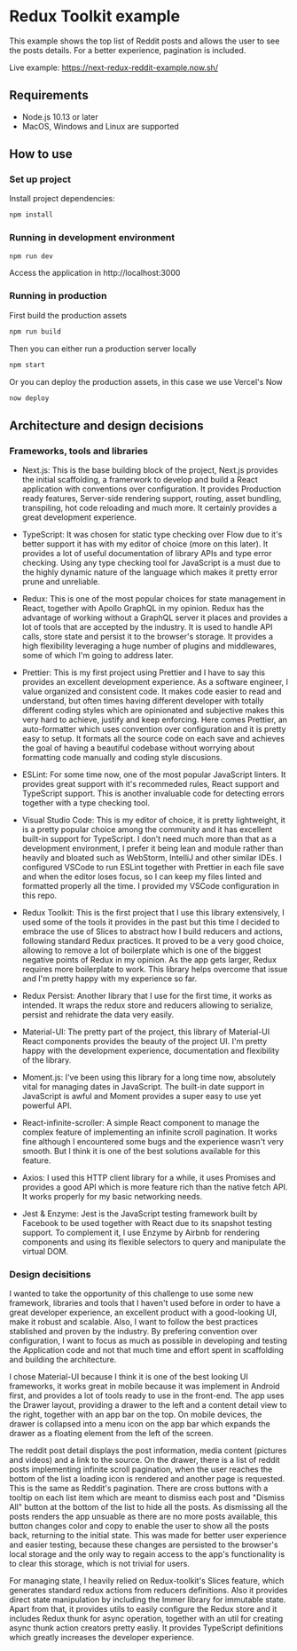 # Redux Toolkit example

This example shows the top list of Reddit posts and allows the user to see the posts details.
For a better experience, pagination is included.

Live example: https://next-redux-reddit-example.now.sh/

## Requirements
* Node.js 10.13 or later
* MacOS, Windows and Linux are supported

## How to use

### Set up project
Install project dependencies:
```bash
npm install
```

### Running in development environment
```bash
npm run dev
```
Access the application in http://localhost:3000

### Running in production
First build the production assets
```bash
npm run build
```

Then you can either run a production server locally
```bash
npm start
```

Or you can deploy the production assets, in this case we use Vercel's Now
```bash
now deploy
```

## Architecture and design decisions

### Frameworks, tools and libraries
* Next.js: This is the base building block of the project, Next.js provides the initial scaffolding, a framerwork to develop and build a React application with conventions over configuration. It provides Production ready features, Server-side rendering support, routing, asset bundling, transpiling, hot code reloading and much more. It certainly provides a great development experience.

* TypeScript: It was chosen for static type checking over Flow due to it's better support it has with my editor of choice (more on this later). It provides a lot of useful documentation of library APIs and type error checking. Using any type checking tool for JavaScript is a must due to the highly dynamic nature of the language which makes it pretty error prune and unreliable.

* Redux: This is one of the most popular choices for state management in React, together with Apollo GraphQL in my opinion. Redux has the advantage of working without a GraphQL server it places and provides a lot of tools that are accepted by the industry. It is used to handle API calls, store state and persist it to the browser's storage. It provides a high flexibility leveraging a huge number of plugins and middlewares, some of which I'm going to address later.

* Prettier: This is my first project using Prettier and I have to say this provides an excellent development experience. As a software engineer, I value organized and consistent code. It makes code easier to read and understand, but often times having different developer with totally different coding styles which are opinionated and subjective makes this very hard to achieve, justify and keep enforcing. Here comes Prettier, an auto-formatter which uses convention over configuration and it is pretty easy to setup. It formats all the source code on each save and achieves the goal of having a beautiful codebase without worrying about formatting code manually and coding style discusions.

* ESLint: For some time now, one of the most popular JavaScript linters. It provides great support with it's recommeded rules, React support and TypeScript support. This is another invaluable code for detecting errors together with a type checking tool.

* Visual Studio Code: This is my editor of choice, it is pretty lightweight, it is a pretty popular choice among the community and it has excellent built-in support for TypeScript. I don't need much more than that as a development environment, I prefer it being lean and module rather than heavily and bloated such as WebStorm, IntelliJ and other similar IDEs. I configured VSCode to run ESLint together with Prettier in each file save and when the editor loses focus, so I can keep my files linted and formatted properly all the time. I provided my VSCode configuration in this repo.

* Redux Toolkit: This is the first project that I use this library extensively, I used some of the tools it provides in the past but this time I decided to embrace the use of Slices to abstract how I build reducers and actions, following standard Redux practices. It proved to be a very good choice, allowing to remove a lot of boilerplate which is one of the biggest negative points of Redux in my opinion. As the app gets larger, Redux requires more boilerplate to work. This library helps overcome that issue and I'm pretty happy with my experience so far.

* Redux Persist: Another library that I use for the first time, it works as intended. It wraps the redux store and reducers allowing to serialize, persist and rehidrate the data very easily.

* Material-UI: The pretty part of the project, this library of Material-UI React components provides the beauty of the project UI. I'm pretty happy with the development experience, documentation and flexibility of the library. 

* Moment.js: I've been using this library for a long time now, absolutely vital for managing dates in JavaScript. The built-in date support in JavaScript is awful and Moment provides a super easy to use yet powerful API.

* React-infinite-scroller: A simple React component to manage the complex feature of implementing an infinite scroll pagination. It works fine although I encountered some bugs and the experience wasn't very smooth. But I think it is one of the best solutions available for this feature.

* Axios: I used this HTTP client library for a while, it uses Promises and provides a good API which is more feature rich than the native fetch API. It works properly for my basic networking needs.

* Jest & Enzyme: Jest is the JavaScript testing framework built by Facebook to be used together with React due to its snapshot testing support. To complement it, I use Enzyme by Airbnb for rendering components and using its flexible selectors to query and manipulate the virtual DOM.

### Design decisitions
I wanted to take the opportunity of this challenge to use some new framework, libraries and tools that I haven't used before in order to have a great developer experience, an excellent product with a good-looking UI, make it robust and scalable. Also, I want to follow the best practices stablished and proven by the industry. By prefering convention over configuration, I want to focus as much as possible in developing and testing the Application code and not that much time and effort spent in scaffolding and building the architecture.

I chose Material-UI because I think it is one of the best looking UI frameworks, it works great in mobile because it was implement in Android first, and provides a lot of tools ready to use in the front-end. 
The app uses the Drawer layout, providing a drawer to the left and a content detail view to the right, together with an app bar on the top. On mobile devices, the drawer is collapsed into a menu icon on the app bar which expands the drawer as a floating element from the left of the screen.

The reddit post detail displays the post information, media content (pictures and videos) and a link to the source. On the drawer, there is a list of reddit posts implementing infinite scroll pagination, when the user reaches the bottom of the list a loading icon is rendered and another page is requested. This is the same as Reddit's pagination. There are cross buttons with a tooltip on each list item which are meant to dismiss each post and "Dismiss All" button at the bottom of the list to hide all the posts. As dismissing all the posts renders the app unsuable as there are no more posts available, this button changes color and copy to enable the user to show all the posts back, returning to the initial state. This was made for better user experience and easier testing, because these changes are persisted to the browser's local storage and the only way to regain access to the app's functionality is to clear this storage, which is not trivial for users.

For managing state, I heavily relied on Redux-toolkit's Slices feature, which generates standard redux actions from reducers definitions. Also it provides direct state manipulation by including the Immer library for immutable state. Apart from that, it provides utils to easily configure the Redux store and it includes Redux thunk for async operation, together with an util for creating async thunk action creators pretty easliy. It provides TypeScript definitions which greatly increases the developer experience.

